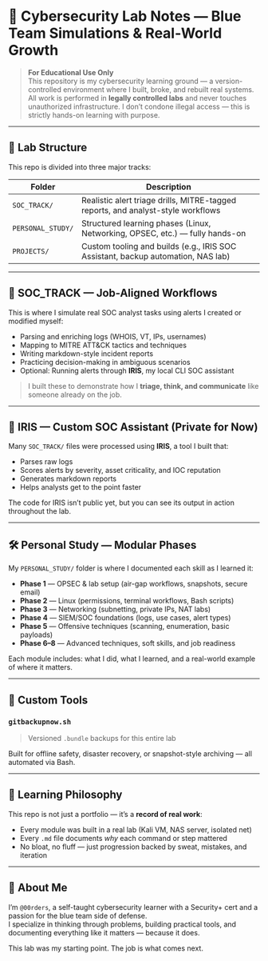 # 🧠 Cybersecurity Lab Notes — Blue Team Simulations & Real-World Growth

> **For Educational Use Only**  
This repository is my cybersecurity learning ground — a version-controlled environment where I built, broke, and rebuilt real systems.  
All work is performed in **legally controlled labs** and never touches unauthorized infrastructure. I don’t condone illegal access — this is strictly hands-on learning with purpose.

---

## 📁 Lab Structure

This repo is divided into three major tracks:

| Folder             | Description                                                                 |
|--------------------|-----------------------------------------------------------------------------|
| `SOC_TRACK/`       | Realistic alert triage drills, MITRE-tagged reports, and analyst-style workflows |
| `PERSONAL_STUDY/`  | Structured learning phases (Linux, Networking, OPSEC, etc.) — fully hands-on |
| `PROJECTS/`        | Custom tooling and builds (e.g., IRIS SOC Assistant, backup automation, NAS lab) |

---

## 🚨 SOC_TRACK — Job-Aligned Workflows

This is where I simulate real SOC analyst tasks using alerts I created or modified myself:

- Parsing and enriching logs (WHOIS, VT, IPs, usernames)
- Mapping to MITRE ATT&CK tactics and techniques
- Writing markdown-style incident reports
- Practicing decision-making in ambiguous scenarios
- Optional: Running alerts through **IRIS**, my local CLI SOC assistant

> I built these to demonstrate how I **triage, think, and communicate** like someone already on the job.

---

## 🧠 IRIS — Custom SOC Assistant (Private for Now)

Many `SOC_TRACK/` files were processed using **IRIS**, a tool I built that:

- Parses raw logs
- Scores alerts by severity, asset criticality, and IOC reputation
- Generates markdown reports
- Helps analysts get to the point faster

The code for IRIS isn’t public yet, but you can see its output in action throughout the lab.

---

## 🛠️ Personal Study — Modular Phases

My `PERSONAL_STUDY/` folder is where I documented each skill as I learned it:

- **Phase 1** — OPSEC & lab setup (air-gap workflows, snapshots, secure email)
- **Phase 2** — Linux (permissions, terminal workflows, Bash scripts)
- **Phase 3** — Networking (subnetting, private IPs, NAT labs)
- **Phase 4** — SIEM/SOC foundations (logs, use cases, alert types)
- **Phase 5** — Offensive techniques (scanning, enumeration, basic payloads)
- **Phase 6–8** — Advanced techniques, soft skills, and job readiness

Each module includes: what I did, what I learned, and a real-world example of where it matters.

---

## 🔧 Custom Tools

### `gitbackupnow.sh`
> Versioned `.bundle` backups for this entire lab

Built for offline safety, disaster recovery, or snapshot-style archiving — all automated via Bash.

---

## 📘 Learning Philosophy

This repo is not just a portfolio — it’s a **record of real work**:

- Every module was built in a real lab (Kali VM, NAS server, isolated net)
- Every `.md` file documents *why* each command or step mattered
- No bloat, no fluff — just progression backed by sweat, mistakes, and iteration

---

## 🙋 About Me

I’m `@00rders`, a self-taught cybersecurity learner with a Security+ cert and a passion for the blue team side of defense.  
I specialize in thinking through problems, building practical tools, and documenting everything like it matters — because it does.

This lab was my starting point. The job is what comes next.
